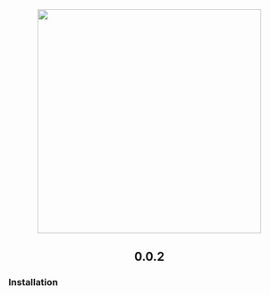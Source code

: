 <div align="center"><img src="https://github.com/emmettgb/Leya/blob/master/Leya_Round.png" width="400" /><h2>0.0.2</h2></div>



### Installation
